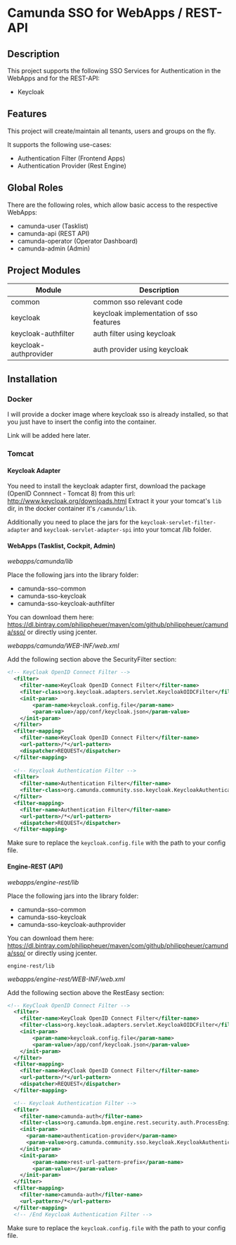 # Camunda SSO for WebApps / REST-API

## Description

This project supports the following SSO Services for Authentication in the WebApps and for the REST-API:

- Keycloak

## Features

This project will create/maintain all tenants, users and groups on the fly.

It supports the following use-cases:

 - Authentication Filter (Frontend Apps)
 - Authentication Provider (Rest Engine)

## Global Roles

There are the following roles, which allow basic access to the respective WebApps:

- camunda-user (Tasklist)
- camunda-api (REST API)
- camunda-operator (Operator Dashboard)
- camunda-admin (Admin)

## Project Modules

| Module | Description |
|---|---|
| common | common sso relevant code |
| keycloak | keycloak implementation of sso features |
| keycloak-authfilter | auth filter using keycloak |
| keycloak-authprovider | auth provider using keycloak |

## Installation

### Docker

I will provide a docker image where keycloak sso is already installed, so that you just have to insert the config into the container.

Link will be added here later.

### Tomcat

#### Keycloak Adapter

You need to install the keycloak adapter first, download the package (OpenID Connnect - Tomcat 8) from this url: http://www.keycloak.org/downloads.html
Extract it your your tomcat's `lib` dir, in the docker container it's `/camunda/lib`.

Additionally you need to place the jars for the `keycloak-servlet-filter-adapter` and `keycloak-servlet-adapter-spi` into your tomcat /lib folder.

#### WebApps (Tasklist, Cockpit, Admin)

*webapps/camunda/lib*

Place the following jars into the library folder:

- camunda-sso-common
- camunda-sso-keycloak
- camunda-sso-keycloak-authfilter

You can download them here: https://dl.bintray.com/philippheuer/maven/com/github/philippheuer/camunda/sso/ or directly using jcenter.

*webapps/camunda/WEB-INF/web.xml*

Add the following section above the SecurityFilter section:

```xml
<!-- KeyCloak OpenID Connect Filter -->
  <filter>
    <filter-name>KeyCloak OpenID Connect Filter</filter-name>
    <filter-class>org.keycloak.adapters.servlet.KeycloakOIDCFilter</filter-class>
    <init-param>
	    <param-name>keycloak.config.file</param-name>
	    <param-value>/app/conf/keycloak.json</param-value>
    </init-param>
  </filter>
  <filter-mapping>
    <filter-name>KeyCloak OpenID Connect Filter</filter-name>
    <url-pattern>/*</url-pattern>
    <dispatcher>REQUEST</dispatcher>
  </filter-mapping>
  
  <!-- Keycloak Authentication Filter -->
  <filter>
    <filter-name>Authentication Filter</filter-name>
	<filter-class>org.camunda.community.sso.keycloak.KeycloakAuthenticationFilter</filter-class>
  </filter>
  <filter-mapping>
    <filter-name>Authentication Filter</filter-name>
    <url-pattern>/*</url-pattern>
    <dispatcher>REQUEST</dispatcher>
  </filter-mapping>
```

Make sure to replace the `keycloak.config.file` with the path to your config file.

#### Engine-REST (API)

*webapps/engine-rest/lib*

Place the following jars into the library folder:

- camunda-sso-common
- camunda-sso-keycloak
- camunda-sso-keycloak-authprovider

You can download them here: https://dl.bintray.com/philippheuer/maven/com/github/philippheuer/camunda/sso/ or directly using jcenter.

`engine-rest/lib`

*webapps/engine-rest/WEB-INF/web.xml*

Add the following section above the RestEasy section:

```xml
<!-- KeyCloak OpenID Connect Filter -->
  <filter>
    <filter-name>KeyCloak OpenID Connect Filter</filter-name>
    <filter-class>org.keycloak.adapters.servlet.KeycloakOIDCFilter</filter-class>
    <init-param>
	    <param-name>keycloak.config.file</param-name>
	    <param-value>/app/conf/keycloak.json</param-value>
    </init-param>
  </filter>
  <filter-mapping>
    <filter-name>KeyCloak OpenID Connect Filter</filter-name>
    <url-pattern>/*</url-pattern>
    <dispatcher>REQUEST</dispatcher>
  </filter-mapping>

  <!-- Keycloak Authentication Filter -->
  <filter>
    <filter-name>camunda-auth</filter-name>
    <filter-class>org.camunda.bpm.engine.rest.security.auth.ProcessEngineAuthenticationFilter</filter-class>
    <init-param>
      <param-name>authentication-provider</param-name>
      <param-value>org.camunda.community.sso.keycloak.KeycloakAuthenticationProvider</param-value>
    </init-param>
    <init-param>
		<param-name>rest-url-pattern-prefix</param-name>
		<param-value></param-value>
	</init-param>
  </filter>
  <filter-mapping>
    <filter-name>camunda-auth</filter-name>
    <url-pattern>/*</url-pattern>
  </filter-mapping>
  <!-- /End Keycloak Authentication Filter -->
```

Make sure to replace the `keycloak.config.file` with the path to your config file.
